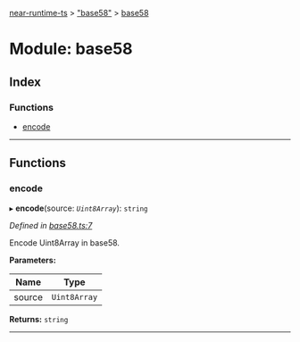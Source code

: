 [near-runtime-ts](../README.md) > ["base58"](../modules/_base58_.md) > [base58](../modules/_base58_.base58.md)

# Module: base58

## Index

### Functions

* [encode](_base58_.base58.md#encode)

---

## Functions

<a id="encode"></a>

###  encode

▸ **encode**(source: *`Uint8Array`*): `string`

*Defined in [base58.ts:7](https://github.com/nearprotocol/near-runtime-ts/blob/4babdd3/assembly/base58.ts#L7)*

Encode Uint8Array in base58.

**Parameters:**

| Name | Type |
| ------ | ------ |
| source | `Uint8Array` |

**Returns:** `string`

___

